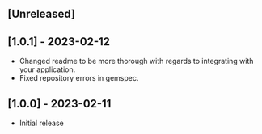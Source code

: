 ## [Unreleased]

## [1.0.1] - 2023-02-12

- Changed readme to be more thorough with regards to integrating with your application.
- Fixed repository errors in gemspec.

## [1.0.0] - 2023-02-11

- Initial release
